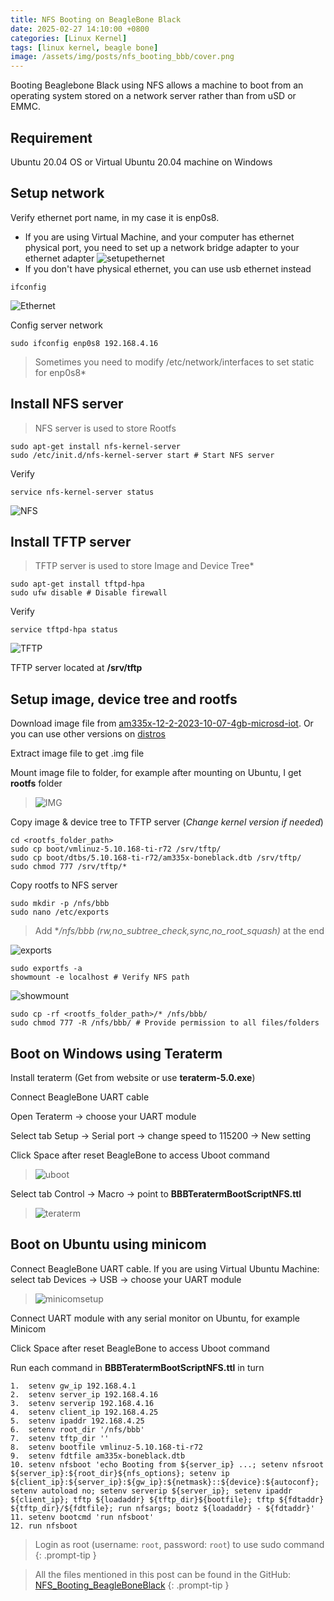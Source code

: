 ```yaml
---
title: NFS Booting on BeagleBone Black
date: 2025-02-27 14:10:00 +0800
categories: [Linux Kernel]
tags: [linux kernel, beagle bone]
image: /assets/img/posts/nfs_booting_bbb/cover.png
---
```

Booting Beaglebone Black using NFS allows a machine to boot from an operating system stored on a network server rather than from uSD or EMMC.
## Requirement
Ubuntu 20.04 OS or Virtual Ubuntu 20.04 machine on Windows

## Setup network 
Verify ethernet port name, in my case it is enp0s8. 
* If you are using Virtual Machine, and your computer has ethernet physical port, you need to set up a network bridge adapter to your ethernet adapter
![setupethernet](/assets/img/posts/nfs_booting_bbb/ethernet.png)
* If you don't have physical ethernet, you can use usb ethernet instead
```
ifconfig
```
![Ethernet](/assets/img/posts/nfs_booting_bbb/ifconfig.png)

Config server network
```
sudo ifconfig enp0s8 192.168.4.16
```
> Sometimes you need to modify /etc/network/interfaces to set static for enp0s8*

## Install NFS server
> NFS server is used to store Rootfs

```
sudo apt-get install nfs-kernel-server
sudo /etc/init.d/nfs-kernel-server start # Start NFS server
```
Verify
```
service nfs-kernel-server status
```
![NFS](/assets/img/posts/nfs_booting_bbb/NFS_verify.png)

## Install TFTP server
> TFTP server is used to store Image and Device Tree*

```
sudo apt-get install tftpd-hpa
sudo ufw disable # Disable firewall
```
Verify
```
service tftpd-hpa status
```
![TFTP](/assets/img/posts/nfs_booting_bbb/TFTP_verify.png)

TFTP server located at **/srv/tftp**

## Setup image, device tree and rootfs

Download image file from [am335x-12-2-2023-10-07-4gb-microsd-iot](https://www.beagleboard.org/distros/am335x-12-2-2023-10-07-4gb-microsd-iot). Or you can use other versions on [distros](https://www.beagleboard.org/distros)

Extract image file to get .img file

Mount image file to folder, for example after mounting on Ubuntu, I get **rootfs** folder
> ![IMG](/assets/img/posts/nfs_booting_bbb/img.png)

Copy image & device tree to TFTP server (*Change kernel version if needed*)
```
cd <rootfs_folder_path>
sudo cp boot/vmlinuz-5.10.168-ti-r72 /srv/tftp/
sudo cp boot/dtbs/5.10.168-ti-r72/am335x-boneblack.dtb /srv/tftp/
sudo chmod 777 /srv/tftp/*
```
Copy rootfs to NFS server
```
sudo mkdir -p /nfs/bbb
sudo nano /etc/exports
```
> Add **/nfs/bbb *(rw,no_subtree_check,sync,no_root_squash)** at the end

![exports](/assets/img/posts/nfs_booting_bbb/exports.png)
```
sudo exportfs -a
showmount -e localhost # Verify NFS path
```
![showmount](/assets/img/posts/nfs_booting_bbb/showmount.png)
```
sudo cp -rf <rootfs_folder_path>/* /nfs/bbb/
sudo chmod 777 -R /nfs/bbb/ # Provide permission to all files/folders
```

## Boot on Windows using Teraterm

Install teraterm (Get from website or use **teraterm-5.0.exe**)

Connect BeagleBone UART cable

Open Teraterm -> choose your UART module

Select tab Setup -> Serial port -> change speed to 115200 -> New setting

Click Space after reset BeagleBone to access Uboot command
> ![uboot](/assets/img/posts/nfs_booting_bbb/uboot.png)

Select tab Control -> Macro -> point to **BBBTeratermBootScriptNFS.ttl**
> ![teraterm](/assets/img/posts/nfs_booting_bbb/bootteraterm.png)

## Boot on Ubuntu using minicom

Connect BeagleBone UART cable. If you are using Virtual Ubuntu Machine: select tab Devices -> USB -> choose your UART module
> ![minicomsetup](/assets/img/posts/nfs_booting_bbb/minicomsetup.png)

Connect UART module with any serial monitor on Ubuntu, for example Minicom

Click Space after reset BeagleBone to access Uboot command

Run each command in **BBBTeratermBootScriptNFS.ttl** in turn
```
1.  setenv gw_ip 192.168.4.1
2.  setenv server_ip 192.168.4.16
3.  setenv serverip 192.168.4.16
4.  setenv client_ip 192.168.4.25
5.  setenv ipaddr 192.168.4.25
6.  setenv root_dir '/nfs/bbb'
7.  setenv tftp_dir ''
8.  setenv bootfile vmlinuz-5.10.168-ti-r72
9.  setenv fdtfile am335x-boneblack.dtb
10. setenv nfsboot 'echo Booting from ${server_ip} ...; setenv nfsroot ${server_ip}:${root_dir}${nfs_options}; setenv ip ${client_ip}:${server_ip}:${gw_ip}:${netmask}::${device}:${autoconf}; setenv autoload no; setenv serverip ${server_ip}; setenv ipaddr ${client_ip}; tftp ${loadaddr} ${tftp_dir}${bootfile}; tftp ${fdtaddr} ${tftp_dir}/${fdtfile}; run nfsargs; bootz ${loadaddr} - ${fdtaddr}'
11. setenv bootcmd 'run nfsboot'
12. run nfsboot
```

<!-- markdownlint-capture -->
<!-- markdownlint-disable -->
> Login as root (username: `root`, password: `root`) to use sudo command
{: .prompt-tip }

> All the files mentioned in this post can be found in the GitHub: [NFS_Booting_BeagleBoneBlack](https://github.com/DucLee1509/NFS_Booting_BeagleBoneBlack)
{: .prompt-tip }
<!-- markdownlint-restore -->
